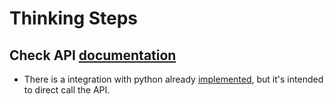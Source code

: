 # Thinking Steps

## Check API [documentation](https://swapi.co/)
* There is a integration with python already [implemented](https://github.com/phalt/swapi-python), but it's intended to direct call the API.
